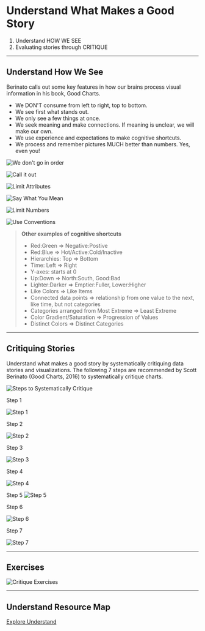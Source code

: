 # Understand What Makes a Good Story


1. Understand HOW WE SEE
2. Evaluating stories through CRITIQUE

___________________________________


## Understand How We See

Berinato calls out some key features in how our brains process visual information in his book, Good Charts. 


- We DON'T consume from left to right, top to bottom.  
- We see first what stands out.  
- We only see a few things at once.  
- We seek meaning and make connections. If meaning is unclear, we will make our own.  
- We use experience and expectations to make cognitive shortcuts.  
- We process and remember pictures MUCH better than numbers. Yes, even you!  

![We don't go in order](understand/understand_order.png)

![Call it out](understand/understand_what_stands_out.png)

![Limit Attributes](understand/understand_few_things.png)

![Say What You Mean](understand/understand_meaning.png)

![Limit Numbers](understand/understand_numbers.png)

![Use Conventions](understand/understand_conventions.png)

> **Other examples of cognitive shortcuts**
> 
> - Red:Green $\Rightarrow$ Negative:Postive
> - Red:Blue $\Rightarrow$ Hot/Active:Cold/Inactive
> - Hierarchies: Top $\Rightarrow$ Bottom
> - Time: Left $\Rightarrow$ Right
> - Y-axes: starts at 0
> - Up:Down $\Rightarrow$ North:South, Good:Bad  
> - Lighter:Darker $\Rightarrow$ Emptier:Fuller, Lower:Higher
> - Like Colors $\Rightarrow$ Like Items
> - Connected data points $\Rightarrow$ relationship from one value to the next, like time, but not categories  
> - Categories arranged from Most Extreme $\Rightarrow$ Least Extreme        
> - Color Gradient/Saturation $\Rightarrow$ Progression of Values
> - Distinct Colors $\Rightarrow$ Distinct Categories 

___________________________________

## Critiquing Stories

Understand what makes a good story by systematically critiquing data stories and visualizations. 
The following 7 steps are recommended by Scott Berinato (Good Charts, 2016) to systematically critique charts. 

![Steps to Systematically Critique](understand/critique0.png)

Step 1

![Step 1](understand/critique1.png)

Step 2

![Step 2](understand/critique2.png)

Step 3

![Step 3](understand/critique3.png)

Step 4

![Step 4](understand/critique4.png)

Step 5
![Step 5](understand/critique5.png)

Step 6

![Step 6](understand/critique6.png)

Step 7

![Step 7](understand/critique7.png)

_______________________________________________



## Exercises

![Critique Exercises](understand/critique_exercises.png)


____________________________________________
## Understand Resource Map

[Explore Understand](https://www.canva.com/design/DAEUkPLyRMc/5YaTvBZH72VV2PcAaxy_sQ/view?utm_content=DAEUkPLyRMc&utm_campaign=designshare&utm_medium=link&utm_source=sharebutton)